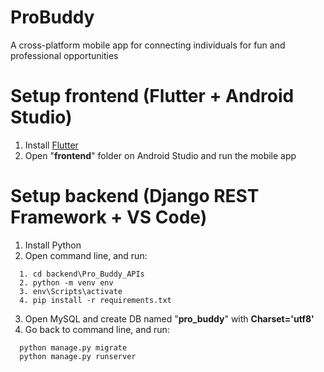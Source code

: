 # ProBuddy
A cross-platform mobile app for connecting individuals for fun and professional opportunities
# Setup frontend (Flutter + Android Studio)
1. Install [Flutter](https://docs.flutter.dev/get-started/install/windows)
2. Open "**frontend**" folder on Android Studio and run the mobile app
# Setup backend (Django REST Framework + VS Code)
1. Install Python
2. Open command line, and run:
```
  1. cd backend\Pro_Buddy_APIs
  2. python -m venv env
  3. env\Scripts\activate
  4. pip install -r requirements.txt
```
3. Open MySQL and create DB named "**pro_buddy**" with **Charset='utf8'**
4. Go back to command line, and run:
```
  python manage.py migrate
  python manage.py runserver
```

